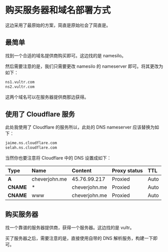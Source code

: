 # 购买服务器和域名部署方式

这边采用了最原始的方案，简直是原始社会了简直是。

## 最简单

找到一个合适的域名提供商购买即可。这边找的是 namesilo。

然后需要注意的是，我们只需要更改 namesilo 的 nameserver 即可。将其更改为如下：

```sh
ns1.vultr.com
ns2.vultr.com
```

这两个域名可以在服务器提供商那边获得。

## 使用了 Cloudflare 服务

此处我使用了 Cloudflare 的服务所以，此处的 DNS nameserver 应该替换为如下：

```sh
jaime.ns.cloudflare.com
selah.ns.cloudflare.com
```

当然你也要注意将 Cloudflare 中的 DNS 设置成如下：

| Type      | Name          | Content       | Proxy status | TTL  |
| :-------- | :------------ | :------------ | :----------- | :--- |
| **A**     | cheverjohn.me | 45.76.99.217  | Proxied      | Auto |
| **CNAME** | *             | cheverjohn.me | Proxied      | Auto |
| **CNAME** | www           | cheverjohn.me | Proxied      | Auto |

## 购买服务器

找一个靠谱的服务器提供商，获得一个服务器。这边找的是 vultr。

买了服务器之后，需要注意的是，直接使用自带的 DNS 解析服务，构建一下即可。
